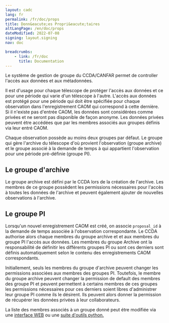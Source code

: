 ```yaml
---
layout: cadc
lang: fr
permalink: /fr/doc/props
title: Donn&eacute;es Propri&eacute;taires
altLangPage: /en/doc/props
dateModified: 2022-07-08
signing: layout.signing
nav: doc

breadcrumbs:
    - link: /fr/doc
      title: Documentation
---
```


<p>
Le syst&egrave;me de gestion de groupe du CCDA/CANFAR permet de controller l'acc&egrave;s aux donn&eacute;es et aux m&eacute;tadonn&eacute;es.
</p>

<p>
Il est d'usage pour chaque t&eacute;lescope de prot&eacute;ger l'acc&egrave;s aux donn&eacute;es et ce pour une p&eacute;riode qui varie d'un
t&eacute;lescope &agrave; l'autre. L'acc&egrave;s aux donn&eacute;es est prot&eacute;g&eacute; pour une p&eacute;riode qui doit &ecirc;tre sp&eacute;cifi&eacute;e pour chaque observation
dans l'enregistrement CAOM qui correspond &agrave; cette derni&egrave;re. Si il n'existe pas d'entr&eacute;e CAOM, les donn&eacute;es sont 
consid&eacute;r&eacute;es comme priv&eacute;es et ne seront pas disponible de fa&ccedil;on anonyme. Les donn&eacute;es priv&eacute;es peuvent &eacute;tre acc&eacute;d&eacute;es que
par les membres associ&eacute;s aux groupes d&eacute;finis via leur entr&eacute; CAOM.
</p>

<p>
Chaque observation poss&egrave;de au moins deux groupes par d&eacute;faut. Le groupe qui g&egrave;re l'archive du t&eacute;lescope d'où provient 
l'observation (groupe archive) et le groupe associ&eacute; &agrave; la demande de temps &agrave; qui appartient l'observation pour une p&eacute;riode pr&eacute;-d&eacute;finie (groupe PI).
</p>

<h2>Le groupe d'archive</h2>
<p>
Le groupe archive est d&eacute;fini par le CCDA lors de la cr&eacute;ation de l'archive. Les membres de ce groupe poss&egrave;dent les 
permissions n&eacute;cessaires pour l'acc&egrave;s &agrave; toutes les donn&eacute;es de l'archive et peuvent &eacute;galement ajouter de nouvelles observations
&agrave; l'archive.
</p>

<h2>Le groupe PI</h2>
<p>
Lorsqu'un nouvel enregistrement CAOM est cr&eacute;&eacute;, on associe <code>proposal_id</code> &agrave; la demande
de temps associ&eacute;e &agrave; l'observation correspondante. Le CCDA authorise alors chaque membres du groupe archive
et et aux membres du groupe PI l'acc&egrave;s aux donn&eacute;es. Les membres du groupe Archive ont la responsabilit&eacute; 
de d&eacute;finitir les diff&eacute;rents groupes PI ou sont ces derniers sont d&eacute;finis automatiquement selon le contenu des
enregistrements CAOM correspondants.
</p>

<p>
Initiallement, seuls les membres du groupe d'archive peuvent changer les permissions associ&eacute;es aux membres des
groupes PI. Toutefois, le membre du groupe archive peuvent changer la permission de default des membres des groupe PI et
peuvent permettent &agrave; certains membres de ces groupes les permissions n&eacute;cessaires pour ces derniers soient
libres d'administrer leur groupe PI comme ils le d&eacute;sirent. Ils peuvent alors donner la permission de r&eacute;cup&eacute;rer 
les donn&eacute;es priv&eacute;es &agrave; leur collaborateurs.
</p>

<p>
La liste des membres associ&eacute;s &agrave; un groupe donn&eacute; peut &eacute;tre modifi&eacute;e via une <a href="/fr/groupes">interface WEB</a> ou 
une <a href="../groups">suite d'outils python.</a>
</p>
